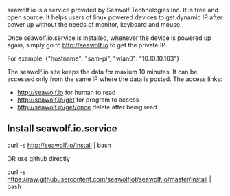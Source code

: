 seawolf.io is a service provided by Seawolf Technologies Inc. It is free and open source. It helps users of linux powered devices to get dynamic IP after power up without the needs of monitor, keyboard and mouse.

Once seawolf.io.service is installed, whenever the device is powered up again, simply go to http://seawolf.io to get the private IP.

For example: {"hostname": "sam-pi", "wlan0": "10.10.10.103"}

The seawolf.io site keeps the data for maxium 10 minutes. It can be accessed only from the same IP where the data is posted. The access links:

- http://seawolf.io           for human to read
- http://seawolf.io/get       for program to access
- http://seawolf.io/get/once  delete after being read

Install seawolf.io.service
--------------------------

curl -s http://seawolf.io/install | bash

OR use github directly

curl -s https://raw.githubusercontent.com/seawolfiot/seawolf.io/master/install | bash
